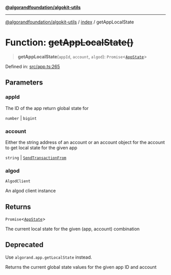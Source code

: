 [**@algorandfoundation/algokit-utils**](../../README.md)

***

[@algorandfoundation/algokit-utils](../../README.md) / [index](../README.md) / getAppLocalState

# Function: ~~getAppLocalState()~~

> **getAppLocalState**(`appId`, `account`, `algod`): `Promise`\<[`AppState`](../../types/app/interfaces/AppState.md)\>

Defined in: [src/app.ts:265](https://github.com/algorandfoundation/algokit-utils-ts/blob/main/src/app.ts#L265)

## Parameters

### appId

The ID of the app return global state for

`number` | `bigint`

### account

Either the string address of an account or an account object for the account to get local state for the given app

`string` | [`SendTransactionFrom`](../../types/transaction/type-aliases/SendTransactionFrom.md)

### algod

`AlgodClient`

An algod client instance

## Returns

`Promise`\<[`AppState`](../../types/app/interfaces/AppState.md)\>

The current local state for the given (app, account) combination

## Deprecated

Use `algorand.app.getLocalState` instead.

Returns the current global state values for the given app ID and account
